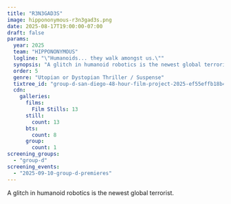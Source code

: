 ```yaml
---
title: "R3N3GAD3S"
image: hippononymous-r3n3gad3s.png
date: 2025-08-17T19:00:00-07:00
draft: false
params:
  year: 2025
  team: "HIPPONONYMOUS"
  logline: "\"Humanoids... they walk amongst us.\""
  synopsis: "A glitch in humanoid robotics is the newest global terrorist."
  order: 5
  genre: "Utopian or Dystopian Thriller / Suspense"
  tixtree_id: "group-d-san-diego-48-hour-film-project-2025-ef55effb18b4"
  cdn:
    galleries:
      films:
        Film Stills: 13
      still:
        count: 13
      bts:
        count: 8
      group:
        count: 1
screening_groups:
  - "group-d"
screening_events:
  - "2025-09-10-group-d-premieres"
---
```


A glitch in humanoid robotics is the newest global terrorist.
